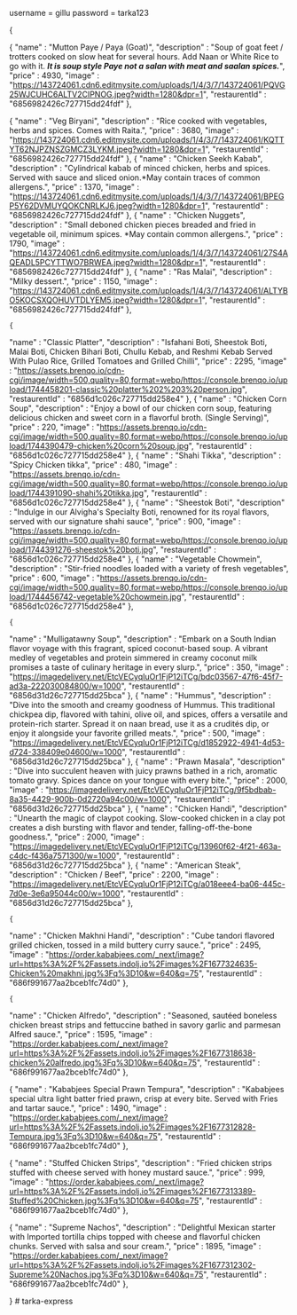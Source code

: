 username = gillu
password = tarka123

{

{
"name" : "Mutton Paye / Paya (Goat)",
"description" : "Soup of goat feet / trotters cooked on slow heat for several hours. Add Naan or White Rice to go with it. **_It is soup style Paye not a salan with meat and saalan spices._**",
"price" : 4930,
"image" : "https://143724061.cdn6.editmysite.com/uploads/1/4/3/7/143724061/PQVG25WJCUHC6ALTV2CIPNOG.jpeg?width=1280&dpr=1",
"restaurentId" : "6856982426c727715dd24fdf"
},

{
"name" : "Veg Biryani",
"description" : "Rice cooked with vegetables, herbs and spices. Comes with Raita.",
"price" : 3680,
"image" : "https://143724061.cdn6.editmysite.com/uploads/1/4/3/7/143724061/KQTTYT62NJPZNSZGMCZ3LYKM.jpeg?width=1280&dpr=1",
"restaurentId" : "6856982426c727715dd24fdf"
},
{
"name" : "Chicken Seekh Kabab",
"description" : "Cylindrical kabab of minced chicken, herbs and spices. Served with sauce and sliced onion.*May contain traces of common allergens.",
"price" : 1370,
"image" : "https://143724061.cdn6.editmysite.com/uploads/1/4/3/7/143724061/BPEGP5Y62DVMUYQOKCNRLKJ6.jpeg?width=1280&dpr=1",
"restaurentId" : "6856982426c727715dd24fdf"
},
{
"name" : "Chicken Nuggets",
"description" : "Small deboned chicken pieces breaded and fried in vegetable oil, minimum spices.
*May contain common allergens.",
"price" : 1790,
"image" : "https://143724061.cdn6.editmysite.com/uploads/1/4/3/7/143724061/27S4AQEADL5PCYTTWO7BRWEA.jpeg?width=1280&dpr=1",
"restaurentId" : "6856982426c727715dd24fdf"
},
{
"name" : "Ras Malai",
"description" : "Milky dessert.",
"price" : 1150,
"image" : "https://143724061.cdn6.editmysite.com/uploads/1/4/3/7/143724061/ALTYBO5KOCSXQOHUVTDLYEM5.jpeg?width=1280&dpr=1",
"restaurentId" : "6856982426c727715dd24fdf"
},

    {

"name" : "Classic Platter",
"description" : "Isfahani Boti, Sheestok Boti, Malai Boti, Chicken Bihari Boti, Chullu Kebab, and Reshmi Kebab Served With Pulao Rice, Grilled Tomatoes and Grilled Chilli",
"price" : 2295,
"image" : "https://assets.brenqo.io/cdn-cgi/image/width=500,quality=80,format=webp/https://console.brenqo.io/upload/1744458201-classic%20platter%202%203%20person.jpg",
"restaurentId" : "6856d1c026c727715dd258e4"
},
{
"name" : "Chicken Corn Soup",
"description" : "Enjoy a bowl of our chicken corn soup, featuring delicious chicken and sweet corn in a flavorful broth. (Single Serving)",
"price" : 220,
"image" : "https://assets.brenqo.io/cdn-cgi/image/width=500,quality=80,format=webp/https://console.brenqo.io/upload/1744390479-chicken%20corn%20soup.jpg",
"restaurentId" : "6856d1c026c727715dd258e4"
},
{
"name" : "Shahi Tikka",
"description" : "Spicy Chicken tikka",
"price" : 480,
"image" : "https://assets.brenqo.io/cdn-cgi/image/width=500,quality=80,format=webp/https://console.brenqo.io/upload/1744391090-shahi%20tikka.jpg",
"restaurentId" : "6856d1c026c727715dd258e4"
},
{
"name" : "Sheestok Boti",
"description" : "Indulge in our Alvigha's Specialty Boti, renowned for its royal flavors, served with our signature shahi sauce",
"price" : 900,
"image" : "https://assets.brenqo.io/cdn-cgi/image/width=500,quality=80,format=webp/https://console.brenqo.io/upload/1744391276-sheestok%20boti.jpg",
"restaurentId" : "6856d1c026c727715dd258e4"
},
{
"name" : "Vegetable Chowmein",
"description" : "Stir-fried noodles loaded with a variety of fresh vegetables",
"price" : 600,
"image" : "https://assets.brenqo.io/cdn-cgi/image/width=500,quality=80,format=webp/https://console.brenqo.io/upload/1744456742-vegetable%20chowmein.jpg",
"restaurentId" : "6856d1c026c727715dd258e4"
},

    {
"name" : "Mulligatawny Soup",
"description" : "Embark on a South Indian flavor voyage with this fragrant, spiced coconut-based soup. A vibrant medley of vegetables and protein simmered in creamy coconut milk promises a taste of culinary heritage in every slurp.",
"price" : 350,
"image" : "https://imagedelivery.net/EtcVECyqIuOr1FjP12iTCg/bdc03567-47f6-45f7-ad3a-222030084800/w=1000",
"restaurentId" : "6856d31d26c727715dd25bca"
},
{
"name" : "Hummus",
"description" : "Dive into the smooth and creamy goodness of Hummus. This traditional chickpea dip, flavored with tahini, olive oil, and spices, offers a versatile and protein-rich starter. Spread it on naan bread, use it as a crudités dip, or enjoy it alongside your favorite grilled meats.",
"price" : 500,
"image" : "https://imagedelivery.net/EtcVECyqIuOr1FjP12iTCg/d1852922-4941-4d53-d724-338409e04600/w=1000",
"restaurentId" : "6856d31d26c727715dd25bca"
},
{
"name" : "Prawn Masala",
"description" : "Dive into succulent heaven with juicy prawns bathed in a rich, aromatic tomato gravy. Spices dance on your tongue with every bite.",
"price" : 2000,
"image" : "https://imagedelivery.net/EtcVECyqIuOr1FjP12iTCg/9f5bdbab-8a35-4429-900b-0d2720a94c00/w=1000",
"restaurentId" : "6856d31d26c727715dd25bca"
},
{
"name" : "Chicken Handi",
"description" : "Unearth the magic of claypot cooking. Slow-cooked chicken in a clay pot creates a dish bursting with flavor and tender, falling-off-the-bone goodness.",
"price" : 2000,
"image" : "https://imagedelivery.net/EtcVECyqIuOr1FjP12iTCg/13960f62-4f21-463a-c4dc-f436a7571300/w=1000",
"restaurentId" : "6856d31d26c727715dd25bca"
},
{
"name" : "American Steak",
"description" : "Chicken / Beef",
"price" : 2200,
"image" : "https://imagedelivery.net/EtcVECyqIuOr1FjP12iTCg/a018eee4-ba06-445c-7d0e-3e6a95044c00/w=1000",
"restaurentId" : "6856d31d26c727715dd25bca"
},

    {

"name" : "Chicken Makhni Handi",
"description" : "Cube tandori flavored grilled chicken, tossed in a mild buttery curry sauce.",
"price" : 2495,
"image" : "https://order.kababjees.com/_next/image?url=https%3A%2F%2Fassets.indolj.io%2Fimages%2F1677324635-Chicken%20makhni.jpg%3Fq%3D10&w=640&q=75",
"restaurentId" : "686f991677aa2bceb1fc74d0"
},

    {

"name" : "Chicken Alfredo",
"description" : "Seasoned, sautéed boneless chicken breast strips and fettuccine bathed in savory garlic and parmesan Alfred sauce.",
"price" : 1595,
"image" : "https://order.kababjees.com/_next/image?url=https%3A%2F%2Fassets.indolj.io%2Fimages%2F1677318638-chicken%20alfredo.jpg%3Fq%3D10&w=640&q=75",
"restaurentId" : "686f991677aa2bceb1fc74d0"
},

{
"name" : "Kababjees Special Prawn Tempura",
"description" : "Kababjees special ultra light batter fried prawn, crisp at every bite. Served with Fries and tartar sauce.",
"price" : 1490,
"image" : "https://order.kababjees.com/_next/image?url=https%3A%2F%2Fassets.indolj.io%2Fimages%2F1677312828-Tempura.jpg%3Fq%3D10&w=640&q=75",
"restaurentId" : "686f991677aa2bceb1fc74d0"
},

{
"name" : "Stuffed Chicken Strips",
"description" : "Fried chicken strips stuffed with cheese served with honey mustard sauce.",
"price" : 999,
"image" : "https://order.kababjees.com/_next/image?url=https%3A%2F%2Fassets.indolj.io%2Fimages%2F1677313389-Stuffed%20Chicken.jpg%3Fq%3D10&w=640&q=75",
"restaurentId" : "686f991677aa2bceb1fc74d0"
},

{
"name" : "Supreme Nachos",
"description" : "Delightful Mexican starter with Imported tortilla chips topped with cheese and flavorful chicken chunks. Served with salsa and sour cream.",
"price" : 1895,
"image" : "https://order.kababjees.com/_next/image?url=https%3A%2F%2Fassets.indolj.io%2Fimages%2F1677312302-Supreme%20Nachos.jpg%3Fq%3D10&w=640&q=75",
"restaurentId" : "686f991677aa2bceb1fc74d0"
},

}
#   t a r k a - e x p r e s s  
 